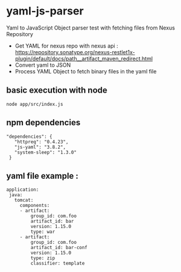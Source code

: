# yaml-js-parser

Yaml to JavaScript Object parser test with fetching files from Nexus Repository

- Get YAML for nexus repo with nexus api : https://repository.sonatype.org/nexus-restlet1x-plugin/default/docs/path__artifact_maven_redirect.html
- Convert yaml to JSON
- Process YAML Object to fetch binary files in the yaml file

## basic execution with node

`node app/src/index.js`
 
## npm dependencies
 
```
"dependencies": {
   "httpreq": "0.4.23",
   "js-yaml": "3.8.2",
   "system-sleep": "1.3.0"
 }
 ```
 
## yaml file example :
 
```
application:
 java:
   tomcat:
     components:
     - artifact:
         group_id: com.foo
         artifact_id: bar
         version: 1.15.0
         type: war
     - artifact:
         group_id: com.foo
         artifact_id: bar-conf
         version: 1.15.0
         type: zip
         classifier: template
 ```
